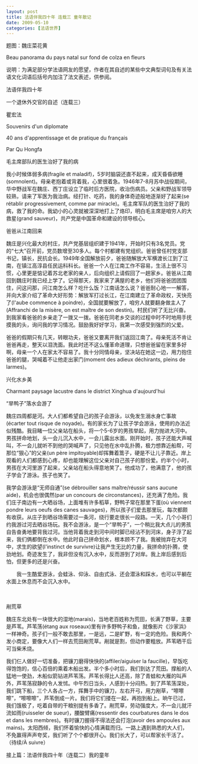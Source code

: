 ```yaml
---
layout: post
title: 法语伴我四十年 连载三 童年散记
date: 2009-05-10
categories: [法语世界]  
---
```


题图：魏庄菜花黄

Beau panorama du pays natal sur fond de colza en fleurs

说明：为满足部分学法语网友的愿望，作者在其自述的某些中文典型词句及有关法语文化词语后括号内加注了法文表述，供参阅。

法语伴我四十年

一个退休外交官的自述（连载三）

瞿宏法

Souvenirs d'un diplomate

40 ans d'apprentissage et de pratique du français

Par Qu Hongfa

毛主席部队的医生治好了我的病

我小时候体弱多病(fragile et maladif)，5岁时脑袋还直不起来，成天昏昏欲睡(somnolent)。母亲老抱着或背着我，心里很着急。1946年7-8月苏中战役期间，华中野战军在魏庄、西丁庄设立了临时后方医院，收治伤病员。父亲和野战军领导较熟，请来了军医为我治病。经打针、吃药，我的身体奇迹般地逐渐好了起来(se rétablir progressivement, comme par miracle)。毛主席军队的医生治好了我的病，救了我的命。我幼小的心灵就被深深地打上了烙印，明白毛主席是咱穷人的大救星(grand sauveur)，共产党是中国革命和建设的领导核心。

爸爸从江南回来



魏庄是兴化最大的村庄，共产党基层组织建于1941年，开始时只有3名党员。党的“七大”召开前，党员数增至30多人。每个村都建有党组织。爸爸曾任村党支部书记，镇长，民抗会长。1949年全国解放前夕，爸爸随解放大军横渡长江到了江南，在镇江高淳县任民运科科长。爸爸一个人在江南工作不容易，生活上很不习惯，心里更是惦记着苏北老家的亲人，后向组织上请假回了一趟家乡。爸爸从江南回到魏庄时我已经上学了。记得那天，我家来了满屋的老乡，他们将爸爸团团围住，问这问那，问江南怎么样？吃什么饭？江南话怎么说？爸爸耐心地一一解答，并向大家介绍了革命大好形势：解放军打过长江，在江南建立了革命政权，天快亮了(l'aube commence à poindre)，全国就要解放了，咱穷人就要翻身做主人了(Affranchi de la misère, on est maître de son destin)。村民们听了无比兴奋。到我家看爸爸的乡亲走了一拨又一拨。爸爸在同老乡交谈的过程中时不时地用手抚摸我的头，询问我的学习情况。鼓励我好好学习，我第一次感受到强烈的父爱。

爸爸的假期只有几天，转眼功夫，爸爸又要离开我们返回江南了。母亲死活不肯让爸爸再走，整天以泪洗面。我此时还不这么懂革命道理，只想爸爸留在家里多好啊，母亲一个人在家太不容易了。我十分同情母亲，坚决站在她这一边，用力抱住爸爸的腿，哭喊着不让他走出家门(moment des adieux déchirants, pleins de larmes)。



兴化水乡美

Charmant paysage lacustre dans le district Xinghua d'aujourd'hui



“旱鸭子”落水会游了

魏庄四周都是河。大人们都希望自己的孩子会游泳，以免发生溺水身亡事故(écarter tout risque de noyade)。有的家长为了让孩子学会游泳，使用的办法近似残酷。我目睹一位父亲站在船头，将一个5-6岁的男孩举起，用力抛进大河中。男孩拼命地划，头一会儿沉入水中，一会儿露出水面。刚开始时，孩子还能大声喊叫，不一会儿就听不到他的哭喊声了，只见他在水中乱扑腾，极力想靠近船帮，可那位“狠心”的父亲(un père impitoyable)却挥舞着篙子，硬是不让儿子靠近。岸上观看的人们都感到心疼，却也能理解这位父亲对自己孩子的那份爱。约半个小时，男孩在大河里游了起来，父亲站在船头得意地笑了。他成功了，他满意了，他的孩子学会了游泳。孩子也笑了。

我学会游泳是“无师自通”(se débrouiller sans maître/réussir sans aucune aide)，机会也很偶然(par un concours de circonstances)，还充满了危险。我们庄子南边有一大晒谷场，上面堆有许多稻草，野鸭子常在那里下蛋(où viennent pondre leurs oeufs des canes sauvages)，所以孩子们爱去那里玩，每次都颇有收获。从庄子到晒谷场需要过一条河，绕行要走很长一段路。一天，几个小哥们约我游过河去晒谷场玩。我不会游泳，是一个“旱鸭子”，一个稍比我大点儿的男孩自告奋勇地要背我过河。当他背着我走到河中间时脚已经沾不到河床，身子浮了起来，我们俩都倒在水中。他此时自己拼命划水，根本顾不了我。我被抛弃在大河中，求生的欲望(l'instinct de survivre)让我产生无比的力量，我拼命的扑腾，使劲地划。奇迹发生了，我非但没有沉入水中，反而游到了对岸。我上岸后感到后怕，但更多的还是兴奋。

　　我一生酷爱游泳，会蛙泳、仰泳、自由式泳、还会潜泳和踩水，也可以平躺在水面上休息而不会沉入水中。

　　

剐荒草

魏庄东北处有一块很大的湿地(marais)，当地老百姓称为荒田，长满了野草，主要是芦苇。芦苇荡(étang aux roseaux)里有许多野鸭子和鱼，就像影片《沙家浜》一样神奇。孩子们一般不敢去那里，一是远，二是旷野，有一定的危险。我和两个发小商定，要像大人们一样去荒田剐荒草。剐就是割，但动作要粗放。芦苇晒干后可当柴禾烧。

我们仨人做好一切准备，把镰刀磨得快快的(affiler/aiguiser la faucille)，早饭吃得饱饱的，信心百倍的乘着木船出发。半个多小时后，我们到达了荒田。撑船的人猛地一使劲，木船似箭钻进芦苇荡。芦苇长得比人还高，除了青蛙和大雁的叫声外，芦苇荡寂静的令人发怵。中午烈日当头，人感到十分闷热。到了芦苇荡深处，我们跳下船，三个人各占一方，挥舞手中的镰刀，左右开弓，用力剐草，“嚓嚓嚓”，“嚓嚓嚓”，芦苇倒成一片。我们将它们搂在一起，再抱到船上。晌午已过，我们饿极了，吃着自带的干粮别提有多香了。剐荒草，劳动强度大，不一会儿就汗流如雨(ruisseler de sueur)，腰酸臂痛(ressentir des courbatures dans le dos et dans les membres)。有时镰刀握得不得法还会打泡(avoir des ampoules aux mains)。太阳西倾，我们怀着愉快的心情满载而归。一路上遇到熟悉的大人们，不免赢得声声夸奖，我们听了个个都很开心。我们长大了，可以帮家长干活了。 （待续/À suivre）

接上篇：法语伴我四十年（连载二）我的童年
